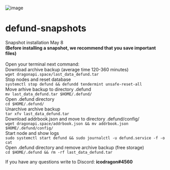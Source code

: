 ![image](https://user-images.githubusercontent.com/104348282/166724700-f34d905c-2b94-49ff-a09d-5942958aecc7.png)
# defund-snapshots
Snapshot installation May 8</br> 
**(Before installing a snapshot, we recommend that you save important files)**
</br>
</br>
Open your terminal next command:</br>
Download archive backup (average time 120-360 minutes)</br>
`wget dragonapi.space/last_data_defund.tar`</br>
Stop nodes and reset database</br>
`systemctl stop defund && defundd tendermint unsafe-reset-all`</br>
Move arhive backup to directory .defund</br>
`mv last_data_defund.tar $HOME/.defund/`</br>
Open .defund directory</br>
`cd $HOME/.defund/`</br>
Unarchive archive backup</br>
`tar xfv last_data_defund.tar`</br>
Download addrbook.json and move to directory .defund/config/</br>
`wget dragonapi.space/addrbook.json && mv addrbook.json $HOME/.defund/config/`</br>
Start node and show logs</br>
`sudo systemctl start defund && sudo journalctl -u defund.service -f -o cat`</br>
Open .defund directory and remove archive backup (free storage)</br>
`cd $HOME/.defund && rm -rf last_data_defund.tar`</br>

If you have any questions write to Discord: **icodragon#4560**</br>
